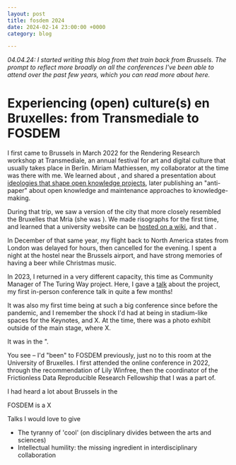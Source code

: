 ```yaml
---
layout: post
title: fosdem 2024
date: 2024-02-14 23:00:00 +0000
category: blog

---
```


_04.04.24: I started writing this blog from thet train back from Brussels. The prompt to reflect more broadly on all the conferences I've been able to attend over the past few years, which you can read more about here._ 

# Experiencing (open) culture(s) en Bruxelles: from Transmediale to FOSDEM



I first came to Brussels in March 2022 for the Rendering Research workshop at Transmediale, an annual festival for art and digital culture that usually takes place in Berlin. Miriam Mathiessen, my collaborator at the time was there with me. We learned about , and shared a presentation about [ideologies that shape open knowledge projects](), later publishing an "anti-paper" about open knowledge and maintenance approaches to knowledge-making. 

During that trip, we saw a version of the city that more closely resembled the Bruxelles that Mria (she was ). We made risographs for the first time, and learned that a university website can be [hosted on a wiki](), and that .

In December of that same year, my flight back to North America states from London was delayed for hours, then cancelled for the evening. I spent a night at the hostel near the Brussels airport, and have strong memories of having a beer while Christmas music.

In 2023, I returned in a very different capacity, this time as Community Manager of The Turing Way project. Here, I gave a [talk]() about the project, my first in-person conference talk in quite a few months! 

It was also my first time being at such a big conference since before the pandemic, and I remember the shock I'd had at being in stadium-like spaces for the Keynotes, and X. At the time, there was a photo exhibit outside of the main stage, where X.

It was in the ". 

You see – I'd "been" to FOSDEM previously, just no to this room at the University of Bruxelles. I first attended the online conference in 2022, through the recommendation of Lily Winfree, then the coordinator of the Frictionless Data Reproducible Research Fellowship that I was a part of. 

I had heard a lot about Brussels in the 

FOSDEM is a X

Talks I would love to give
- The tyranny of 'cool' (on disciplinary divides between the arts and sciences)
- Intellectual humility: the missing ingredient in interdisciplinary collaboration